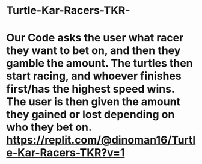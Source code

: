 # Turtle-Kar-Racers-TKR-

# Our Code asks the user what racer they want to bet on, and then they gamble the amount.  The turtles then start racing, and whoever finishes first/has the highest speed wins. The user is then given the amount they gained or lost depending on who they bet on. https://replit.com/@dinoman16/Turtle-Kar-Racers-TKR?v=1
